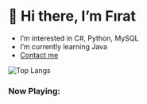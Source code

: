 # **👋 Hi there, I’m Fırat**
- I’m interested in C#, Python, MySQL
- I’m currently learning Java
- [Contact me](mailto:frtyildiz@outlook.com.tr) 


![Top Langs](https://github-readme-stats.vercel.app/api/top-langs/?username=frtyildiz&layout=default&theme=gotham&hide=html&hide_border=true&card_width=330)


<h3 align="left">Now Playing:</h3>




